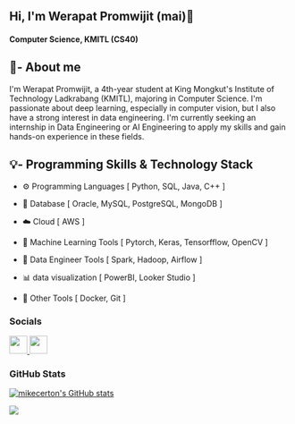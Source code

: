 ## Hi, I'm Werapat Promwijit (mai)👋
#### Computer Science, KMITL (CS40)
## 🚀- About me
I'm Werapat Promwijit, a 4th-year student at King Mongkut's Institute of Technology Ladkrabang (KMITL), majoring in Computer Science. I'm passionate about deep learning, especially in computer vision, but I also have a strong interest in data engineering. I'm currently seeking an internship in Data Engineering or AI Engineering to apply my skills and gain hands-on experience in these fields.

## 💡- Programming Skills & Technology Stack

- ⚙️ Programming Languages [ Python, SQL, Java, C++ ] <br>

- 💾 Database [ Oracle, MySQL, PostgreSQL, MongoDB  ] <br>

- ☁️ Cloud [ AWS ] <br>

- 🤖 Machine Learning Tools [ Pytorch, Keras, Tensorfflow, OpenCV ] <br>

- 🔎 Data Engineer Tools [ Spark, Hadoop, Airflow ] <br>

- 📊 data visualization [ PowerBI, Looker Studio ] <br>

- 🔧 Other Tools [ Docker, Git ] <br>


### Socials

<p align="left"> <a href="https://www.github.com/mikecerton" target="_blank" rel="noreferrer"> <picture> <source media="(prefers-color-scheme: dark)" srcset="https://raw.githubusercontent.com/danielcranney/readme-generator/main/public/icons/socials/github-dark.svg" /> <source media="(prefers-color-scheme: light)" srcset="https://raw.githubusercontent.com/danielcranney/readme-generator/main/public/icons/socials/github.svg" /> <img src="https://raw.githubusercontent.com/danielcranney/readme-generator/main/public/icons/socials/github.svg" width="32" height="32" /> </picture> </a> <a href="https://www.linkedin.com/in/werapat-promwijit/" target="_blank" rel="noreferrer"> <picture> <source media="(prefers-color-scheme: dark)" srcset="https://raw.githubusercontent.com/danielcranney/readme-generator/main/public/icons/socials/linkedin-dark.svg" /> <source media="(prefers-color-scheme: light)" srcset="https://raw.githubusercontent.com/danielcranney/readme-generator/main/public/icons/socials/linkedin.svg" /> <img src="https://raw.githubusercontent.com/danielcranney/readme-generator/main/public/icons/socials/linkedin.svg" width="32" height="32" /> </picture> </a></p>

### GitHub Stats
<a href="http://www.github.com/mikecerton"><img src="https://github-readme-stats.vercel.app/api?username=mikecerton&show_icons=true&hide=&count_private=true&title_color=0891b2&text_color=ffffff&icon_color=0891b2&bg_color=1c1917&hide_border=true&show_icons=true" alt="mikecerton's GitHub stats" /></a>

<a href="http://www.github.com/mikecerton"><img src="https://github-readme-streak-stats.herokuapp.com/?user=mikecerton&stroke=ffffff&background=1c1917&ring=0891b2&fire=0891b2&currStreakNum=ffffff&currStreakLabel=0891b2&sideNums=ffffff&sideLabels=ffffff&dates=ffffff&hide_border=true" /></a>
